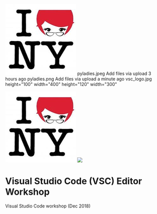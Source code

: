 ![pyladies_logo](images/pyladies.jpeg)
pyladies.jpeg	Add files via upload	3 hours ago
pyladies.png	Add files via upload	a minute ago
vsc_logo.jpg
 height="100" width="400"
  height="120" width="300" 
  
  
<p float="left">
  <img src="images/pyladies.jpeg" />
  <img src="images/vsc_logo.jpg  />
  <img src="images/pyladies.png"  /> 
</p>

# Visual Studio Code (VSC) Editor Workshop

Visual Studio Code workshop (Dec 2018)
